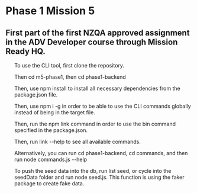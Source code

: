<h1>Phase 1 Mission 5</h1>
<h2>First part of the first NZQA approved assignment in the ADV Developer course through Mission Ready HQ.</h2>


<ol> To use the CLI tool, first clone the repository.</ol>
<ol>Then cd m5-phase1, then cd phase1-backend</ol>
<ol>Then, use npm install to install all necessary dependencies from the package.json file.</ol>
<ol>Then, use npm i -g in order to be able to use the CLI commands globally instead of being in the target file.</ol>
<ol>Then, run the npm link command in order to use the bin command specified in the package.json.</ol>
<ol>Then, run link --help to see all available commands.</ol>

<ol>Alternatively, you can run cd phase1-backend, cd commands, and then run node commands.js --help <command e.g. add></ol>

 <ol>To push the seed data into the db, run list seed, or cycle into the seedData folder and run node seed.js. This function is using the faker package to create fake data.</ol>
 

